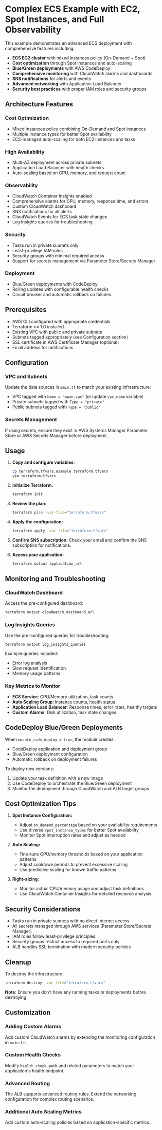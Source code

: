 # Complex ECS Example with EC2, Spot Instances, and Full Observability

This example demonstrates an advanced ECS deployment with comprehensive features including:

- **ECS EC2 cluster** with mixed instances policy (On-Demand + Spot)
- **Cost optimization** through Spot instances and auto-scaling
- **Blue/Green deployments** with AWS CodeDeploy
- **Comprehensive monitoring** with CloudWatch alarms and dashboards
- **SNS notifications** for alerts and events
- **Advanced networking** with Application Load Balancer
- **Security best practices** with proper IAM roles and security groups

## Architecture Features

### Cost Optimization
- Mixed instances policy combining On-Demand and Spot instances
- Multiple instance types for better Spot availability
- ECS-managed auto-scaling for both EC2 instances and tasks

### High Availability
- Multi-AZ deployment across private subnets
- Application Load Balancer with health checks
- Auto-scaling based on CPU, memory, and request count

### Observability
- CloudWatch Container Insights enabled
- Comprehensive alarms for CPU, memory, response time, and errors
- Custom CloudWatch dashboard
- SNS notifications for all alerts
- CloudWatch Events for ECS task state changes
- Log Insights queries for troubleshooting

### Security
- Tasks run in private subnets only
- Least-privilege IAM roles
- Security groups with minimal required access
- Support for secrets management via Parameter Store/Secrets Manager

### Deployment
- Blue/Green deployments with CodeDeploy
- Rolling updates with configurable health checks
- Circuit breaker and automatic rollback on failures

## Prerequisites

- AWS CLI configured with appropriate credentials
- Terraform >= 1.0 installed
- Existing VPC with public and private subnets
- Subnets tagged appropriately (see Configuration section)
- SSL certificate in AWS Certificate Manager (optional)
- Email address for notifications

## Configuration

### VPC and Subnets
Update the data sources in `main.tf` to match your existing infrastructure:
- VPC tagged with `Name = "main-vpc"` (or update `vpc_name` variable)
- Private subnets tagged with `Type = "private"`
- Public subnets tagged with `Type = "public"`

### Secrets Management
If using secrets, ensure they exist in AWS Systems Manager Parameter Store or AWS Secrets Manager before deployment.

## Usage

1. **Copy and configure variables:**
   ```bash
   cp terraform.tfvars.example terraform.tfvars
   vim terraform.tfvars
   ```

2. **Initialize Terraform:**
   ```bash
   terraform init
   ```

3. **Review the plan:**
   ```bash
   terraform plan -var-file="terraform.tfvars"
   ```

4. **Apply the configuration:**
   ```bash
   terraform apply -var-file="terraform.tfvars"
   ```

5. **Confirm SNS subscription:** Check your email and confirm the SNS subscription for notifications.

6. **Access your application:**
   ```bash
   terraform output application_url
   ```

## Monitoring and Troubleshooting

### CloudWatch Dashboard
Access the pre-configured dashboard:
```bash
terraform output cloudwatch_dashboard_url
```

### Log Insights Queries
Use the pre-configured queries for troubleshooting:
```bash
terraform output log_insights_queries
```

Example queries included:
- Error log analysis
- Slow request identification  
- Memory usage patterns

### Key Metrics to Monitor
- **ECS Service**: CPU/Memory utilization, task counts
- **Auto Scaling Group**: Instance counts, health status
- **Application Load Balancer**: Response times, error rates, healthy targets
- **Custom Alarms**: Disk utilization, task state changes

## CodeDeploy Blue/Green Deployments

When `enable_code_deploy = true`, the module creates:
- CodeDeploy application and deployment group
- Blue/Green deployment configuration
- Automatic rollback on deployment failures

To deploy new versions:
1. Update your task definition with a new image
2. Use CodeDeploy to orchestrate the Blue/Green deployment
3. Monitor the deployment through CloudWatch and ALB target groups

## Cost Optimization Tips

1. **Spot Instance Configuration:**
   - Adjust `on_demand_percentage` based on your availability requirements
   - Use diverse `spot_instance_types` for better Spot availability
   - Monitor Spot interruption rates and adjust as needed

2. **Auto Scaling:**
   - Fine-tune CPU/memory thresholds based on your application patterns
   - Adjust cooldown periods to prevent excessive scaling
   - Use predictive scaling for known traffic patterns

3. **Right-sizing:**
   - Monitor actual CPU/memory usage and adjust task definitions
   - Use CloudWatch Container Insights for detailed resource analysis

## Security Considerations

- Tasks run in private subnets with no direct internet access
- All secrets managed through AWS services (Parameter Store/Secrets Manager)
- IAM roles follow least-privilege principles
- Security groups restrict access to required ports only
- ALB handles SSL termination with modern security policies

## Cleanup

To destroy the infrastructure:
```bash
terraform destroy -var-file="terraform.tfvars"
```

**Note:** Ensure you don't have any running tasks or deployments before destroying.

## Customization

### Adding Custom Alarms
Add custom CloudWatch alarms by extending the monitoring configuration in `main.tf`.

### Custom Health Checks
Modify `health_check_path` and related parameters to match your application's health endpoint.

### Advanced Routing
The ALB supports advanced routing rules. Extend the networking configuration for complex routing scenarios.

### Additional Auto Scaling Metrics
Add custom auto-scaling policies based on application-specific metrics.